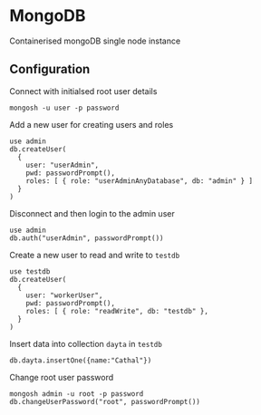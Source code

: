 # MongoDB

Containerised mongoDB single node instance

## Configuration

Connect with initialsed root user details
```
mongosh -u user -p password
```

Add a new user for creating users and roles
```
use admin
db.createUser(
  {
    user: "userAdmin",
    pwd: passwordPrompt(),
    roles: [ { role: "userAdminAnyDatabase", db: "admin" } ]
  }
)
```

Disconnect and then login to the admin user
```
use admin
db.auth("userAdmin", passwordPrompt())

```

Create a new user to read and write to `testdb`
```
use testdb
db.createUser(
  {
    user: "workerUser",
    pwd: passwordPrompt(),
    roles: [ { role: "readWrite", db: "testdb" },
  }
)
```

Insert data into collection `dayta` in `testdb`
```
db.dayta.insertOne({name:"Cathal"})
```

Change root user password
```
mongosh admin -u root -p password
db.changeUserPassword("root", passwordPrompt())
```